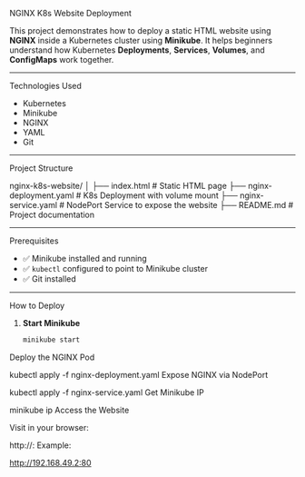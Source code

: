 
NGINX K8s Website Deployment

This project demonstrates how to deploy a static HTML website using **NGINX** inside a Kubernetes cluster using **Minikube**. It helps beginners understand how Kubernetes **Deployments**, **Services**, **Volumes**, and **ConfigMaps** work together.

---

Technologies Used

- Kubernetes
- Minikube
- NGINX
- YAML
- Git

---

Project Structure

nginx-k8s-website/
│
├── index.html # Static HTML page
├── nginx-deployment.yaml # K8s Deployment with volume mount
├── nginx-service.yaml # NodePort Service to expose the website
├── README.md # Project documentation



---

Prerequisites

- ✅ Minikube installed and running
- ✅ `kubectl` configured to point to Minikube cluster
- ✅ Git installed

---

How to Deploy

1. **Start Minikube**
   ```bash
   minikube start
Deploy the NGINX Pod


kubectl apply -f nginx-deployment.yaml
Expose NGINX via NodePort


kubectl apply -f nginx-service.yaml
Get Minikube IP


minikube ip
Access the Website

Visit in your browser:


http://<minikube-ip>:<node-port>
Example:

http://192.168.49.2:80
